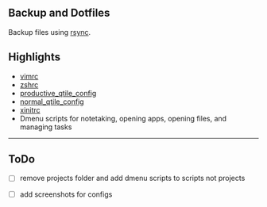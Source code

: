 Backup and Dotfiles
---

Backup files using [rsync](https://wiki.archlinux.org/title/rsync).

## Highlights
- [vimrc](./dotfiles/.vimrc)
- [zshrc](./dotfiles/.zshrc)
- [productive_qtile_config](./dotfiles/qtile/productive_config.py)
- [normal_qtile_config](./dotfiles/qtile/fun_config.py)
- [xinitrc](./dotfiles/.xinitrc)
- Dmenu scripts for notetaking, opening apps, opening files, and managing tasks

---

## ToDo

- [ ] remove projects folder and add dmenu scripts to scripts not projects
- [ ] add screenshots for configs




